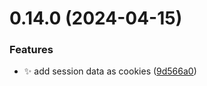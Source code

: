 # 0.14.0 (2024-04-15)


### Features

* :sparkles: add session data as cookies ([9d566a0](https://github.com/ConsDotPy/snippet-box/commit/9d566a08b74996235c0cf344d08ad04ca6dcd0f9))



